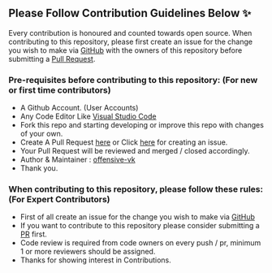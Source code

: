 ## Please Follow Contribution Guidelines Below ✨

Every contribution is honoured and counted towards open source.
When contributing to this repository, please first create an issue for the change you wish to make via [GitHub](https://github.com/offensive-vk/Temp/issues) with the owners of this repository before submitting a [Pull Request](https://github.com/offensive-vk/Temp/pulls).

### Pre-requisites before contributing to this repository: (For new or first time contributors)

- A Github Account. (User Accounts)
- Any Code Editor Like [Visual Studio Code](https://code.visualstudio.com/download)
- Fork this repo and starting developing or improve this repo with changes of your own.
- Create A Pull Request [here](https://github.com/Temp/pulls) or Click [here](https://github.com/offensive-vk/Temp/issues) for creating an issue.
- Your Pull Request will be reviewed and merged / closed accordingly.
- Author & Maintainer : [offensive-vk](https://github.com/offensive-vk/)
- Thank you.

### When contributing to this repository, please follow these rules: (For Expert Contributors)

- First of all create an issue for the change you wish to make via [GitHub](https://github.com/offensive-vk/Temp/issues)
- If you want to contribute to this repository please consider submitting a [PR](https://github.com/offensive-vk/Temp/pulls) first.
- Code review is required from code owners on every push / pr, minimum 1 or more reviewers should be assigned.
- Thanks for showing interest in Contributions.
